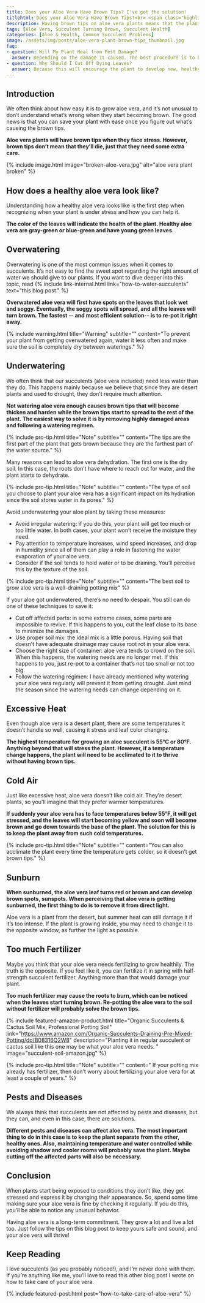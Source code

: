 ```yaml
--- 
title: Does your Aloe Vera Have Brown Tips? I've got the solution!
titlehtml: Does your Aloe Vera Have Brown Tips?<br> <span class="highlight">I've got the solution!</span>
description: Having brown tips on aloe vera plants means that the plant is under stress, which is easy to solve once the reason is identified.
tags: [Aloe Vera, Succulent Turning Brown, Succulent Health]
categories: [Aloe & Health, Common Succulent Problems]
image: /assets/img/posts/aloe-vera-plant-brown-tips_thumbnail.jpg
faq: 
- question: Will My Plant Heal from Pest Damage?
  answer: Depending on the damage it caused. The best procedure is to break off and eliminate the aloe vera leaves that turned brown and re-pot.
- question: Why Should I Cut Off Dying Leaves?
  answer: Because this will encourage the plant to develop new, healthy ones
---
```


## Introduction

We often think about how easy it is to grow aloe vera, and it’s not unusual to don’t understand what’s wrong when they start becoming brown. The good news is that you can save your plant with ease once you figure out what’s causing the brown tips. 

**Aloe vera plants will have brown tips when they face stress. However, brown tips don’t mean that they’ll die, just that they need some extra care.**

{% include image.html image="broken-aloe-vera.jpg" alt="aloe vera plant broken" %}

## How does a healthy aloe vera look like?

Understanding how a healthy aloe vera looks like is the first step when recognizing when your plant is under stress and how you can help it.

**The color of the leaves will indicate the health of the plant. Healthy aloe vera are gray-green or blue-green and have young green leaves.**

## Overwatering 

Overwatering is one of the most common issues when it comes to succulents. It’s not easy to find the sweet spot regarding the right amount of water we should give to our plants. If you want to dive deeper into this topic, read {% include link-internal.html link="how-to-water-succulents" text="this blog post." %} 

**Overwatered aloe vera will first have spots on the leaves that look wet and soggy. Eventually, the soggy spots will spread, and all the leaves will turn brown. The fastest -- and most efficient solution-- is to re-pot it right away.**

{% include warning.html title="Warning" subtitle="" content="To prevent your plant from getting overwatered again, water it less often and make sure the soil is completely dry between waterings." %}

## Underwatering

We often think that our succulents (aloe vera included) need less water than they do. This happens mainly because we believe that since they are desert plants and used to drought, they don’t require much attention.  

**Not watering aloe vera enough causes brown tips that will become thicken and harden while the brown tips start to spread to the rest of the plant. The easiest way to solve it is by removing highly damaged areas and following a watering regimen.**

{% include pro-tip.html title="Note" subtitle="" content="The tips are the first part of the plant that gets brown because they are the farthest part of the water source." %}

Many reasons can lead to aloe vera dehydration. The first one is the dry soil. In this case, the roots don’t have where to reach out for water, and the plant starts to dehydrate.

{% include pro-tip.html title="Note" subtitle="" content="The type of soil you choose to plant your aloe vera has a significant impact on its hydration since the soil stores water in its pores." %}

Avoid underwatering your aloe plant by taking these measures:
- Avoid irregular watering: if you do this, your plant will get too much or too little water. In both cases, your plant won’t receive the moisture they need.
- Pay attention to temperature increases, wind speed increases, and drop in humidity since all of them can play a role in fastening the water evaporation of your aloe vera.
- Consider if the soil tends to hold water or to be draining. You’ll perceive this by the texture of the soil.

{% include pro-tip.html title="Note" subtitle="" content="The best soil to grow aloe vera is a well-draining potting mix" %}

If your aloe got underwatered, there’s no need to despair. You still can do one of these techniques to save it:
- Cut off affected parts: in some extreme cases, some parts are impossible to revive. If this happens to you, cut the leaf close to its base to minimize the damages.
- Use proper soil mix: the ideal mix is a little porous. Having soil that doesn’t have adequate drainage may cause root rot in your aloe vera.
- Choose the right size of container: aloe vera tends to crowd on the soil. When this happens, the watering needs are no longer met. If this happens to you, just re-pot to a container that’s not too small or not too big.
- Follow the watering regimen: I have already mentioned why watering your aloe vera regularly will prevent it from getting drought. Just mind the season since the watering needs can change depending on it.


## Excessive Heat

Even though aloe vera is a desert plant, there are some temperatures it doesn’t handle so well, causing it stress and leaf color changing.

**The highest temperature for growing an aloe succulent is 55°C or 80°F. Anything beyond that will stress the plant. However, if a temperature change happens, the plant will need to be acclimated to it to thrive without having brown tips.**

## Cold Air

Just like excessive heat, aloe vera doesn’t like cold air. They’re desert plants, so you’ll imagine that they prefer warmer temperatures.

**If suddenly your aloe vera has to face temperatures below 55°F, it will get stressed, and the leaves will start becoming yellow and soon will become brown and go down towards the base of the plant. The solution for this is to keep the plant away from such cold temperatures.**

{% include pro-tip.html title="Note" subtitle="" content="You can also acclimate the plant every time the temperature gets colder, so it doesn’t get brown tips." %}

## Sunburn

**When sunburned, the aloe vera leaf turns red or brown and can develop brown spots, sunspots. When perceiving that aloe vera is getting sunburned, the first thing to do is to remove it from direct light.**

Aloe vera is a plant from the desert, but summer heat can still damage it if it’s too intense. If the plant is growing inside, you may need to change it to the opposite window, as further the light as possible.

## Too much Fertilizer

Maybe you think that your aloe vera needs fertilizing to grow healthily. The truth is the opposite. If you feel like it, you can fertilize it in spring with half-strength succulent fertilizer. Anything more than that would damage your plant.

**Too much fertilizer may cause the roots to burn, which can be noticed when the leaves start turning brown. Re-potting the aloe vera to the soil without fertilizer will probably solve the brown tips.**

{% include featured-amazon-product.html title="Organic Succulents & Cactus Soil Mix, Professional Potting Soil" link="https://www.amazon.com/Organic-Succulents-Draining-Pre-Mixed-Potting/dp/B08316Q2W8" description="Planting it in regular succulent or cactus soil like this one may be what your aloe vera needs.
" image="succulent-soil-amazon.jpg" %}

{% include pro-tip.html title="Note" subtitle="" content=" If your potting mix already has fertilizer, then don’t worry about fertilizing your aloe vera for at least a couple of years." %}

## Pests and Diseases

We always think that succulents are not affected by pests and diseases, but they can, and even in this case, there are solutions.

**Different pests and diseases can affect aloe vera. The most important thing to do in this case is to keep the plant separate from the other, healthy ones. Also, maintaining temperature and water controlled while avoiding shadow and cooler rooms will probably save the plant. Maybe cutting off the affected parts will also be necessary.**


## Conclusion 

When plants start being exposed to conditions they don’t like, they get stressed and express it by changing their appearance. So, spend some time making sure your aloe vera is fine by checking it regularly. If you do this, you’ll be able to notice any unusual behavior. 

Having aloe vera is a long-term commitment. They grow a lot and live a lot too. Just follow the tips on this blog post to keep yours safe and sound, and your aloe vera will thrive!

## Keep Reading

I love succulents (as you probably noticed!), and I’m never done with them. If you’re anything like me, you’ll love to read this other blog post I wrote on how to take care of your aloe vera.

{% include featured-post.html post="how-to-take-care-of-aloe-vera" %}





